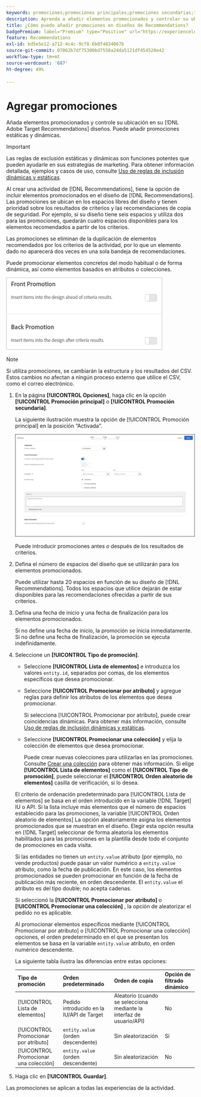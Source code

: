 ```yaml
---
keywords: promociones;promociones principales;promociones secundarias;tipo de promociones;lista de elementos;promocionar por atributo;promocionar una colección
description: Aprenda a añadir elementos promocionados y controlar su ubicación en el Adobe [!DNL Target] Diseños de Recommendations. Puede añadir promociones estáticas y dinámicas.
title: ¿Cómo puedo añadir promociones en diseños de Recommendations?
badgePremium: label="Premium" type="Positive" url="https://experienceleague.adobe.com/docs/target/using/introduction/intro.html?lang=en#premium newtab=true" tooltip="See what's included in Target Premium."
feature: Recommendations
exl-id: bd5e5e12-a712-4c4c-9cf8-6b0f4834067b
source-git-commit: 07062b7df75300bd7558a24da5121df454520e42
workflow-type: tm+mt
source-wordcount: '687'
ht-degree: 49%

---
```


# Agregar promociones

Añada elementos promocionados y controle su ubicación en su [!DNL Adobe Target Recommendations] diseños. Puede añadir promociones estáticas y dinámicas.

>[!IMPORTANT]
>
>Las reglas de exclusión estáticas y dinámicas son funciones potentes que pueden ayudarle en sus estrategias de marketing. Para obtener información detallada, ejemplos y casos de uso, consulte [Uso de reglas de inclusión dinámicas y estáticas](/help/main/c-recommendations/c-algorithms/use-dynamic-and-static-inclusion-rules.md#concept_4CB5C0FA705D4E449BD0B37B3D987F9F).

Al crear una actividad de [!DNL Recommendations], tiene la opción de incluir elementos promocionados en el diseño de [!DNL Recommendations]. Las promociones se ubican en los espacios libres del diseño y tienen prioridad sobre los resultados de criterios y las recomendaciones de copia de seguridad. Por ejemplo, si su diseño tiene seis espacios y utiliza dos para las promociones, quedarán cuatro espacios disponibles para los elementos recomendados a partir de los criterios.

Las promociones se eliminan de la duplicación de elementos recomendados por los criterios de la actividad, por lo que un elemento dado no aparecerá dos veces en una sola bandeja de recomendaciones.

Puede promocionar elementos concretos del modo habitual o de forma dinámica, así como elementos basados en atributos o colecciones.

![[!UICONTROL Promoción directa] y [!UICONTROL Volver a promoción] opciones en [!DNL Target] IU](assets/add_promotion_toggles.png)

>[!NOTE]
>
>Si utiliza promociones, se cambiarán la estructura y los resultados del CSV. Estos cambios no afectan a ningún proceso externo que utilice el CSV, como el correo electrónico.

1. En la página **[!UICONTROL Opciones]**, haga clic en la opción **[!UICONTROL Promoción principal]** o **[!UICONTROL Promoción secundaria]**.

   La siguiente ilustración muestra la opción de [!UICONTROL Promoción principal] en la posición “Activada”.

   ![Agregar opciones de promoción principal](/help/main/c-recommendations/t-create-recs-activity/assets/add_promotion_front.png)

   Puede introducir promociones antes *o* después de los resultados de criterios.

1. Defina el número de espacios del diseño que se utilizarán para los elementos promocionados.

   Puede utilizar hasta 20 espacios en función de su diseño de [!DNL Recommendations]. Todos los espacios que utilice dejarán de estar disponibles para las recomendaciones ofrecidas a partir de sus criterios.

1. Defina una fecha de inicio y una fecha de finalización para los elementos promocionados.

   Si no define una fecha de inicio, la promoción se inicia inmediatamente. Si no define una fecha de finalización, la promoción se ejecuta indefinidamente.

1. Seleccione un **[!UICONTROL Tipo de promoción]**.

   * Seleccione **[!UICONTROL Lista de elementos]** e introduzca los valores `entity.id`, separados por comas, de los elementos específicos que desea promocionar.

   * Seleccione **[!UICONTROL Promocionar por atributo]** y agregue reglas para definir los atributos de los elementos que desea promocionar.

      Si selecciona [!UICONTROL Promocionar por atributo], puede crear coincidencias dinámicas. Para obtener más información, consulte [Uso de reglas de inclusión dinámicas y estáticas](/help/main/c-recommendations/c-algorithms/use-dynamic-and-static-inclusion-rules.md#concept_4CB5C0FA705D4E449BD0B37B3D987F9F).

   * Seleccione **[!UICONTROL Promocionar una colección]** y elija la colección de elementos que desea promocionar.

      Puede crear nuevas colecciones para utilizarlas en las promociones. Consulte [Crear una colección](/help/main/c-recommendations/c-products/collections.md#task_1256DFF6842141FCAADD9E1428EF7F08) para obtener más información.
   Si elige **[!UICONTROL Lista de elementos]** como el **[!UICONTROL Tipo de promoción]**, puede seleccionar el **[!UICONTROL Orden aleatorio de elementos]** casilla de verificación, si lo desea.

   El criterio de ordenación predeterminado para [!UICONTROL Lista de elementos] se basa en el orden introducido en la variable [!DNL Target] IU o API. Si la lista incluye más elementos que el número de espacios establecido para las promociones, la variable [!UICONTROL Orden aleatorio de elementos] La opción aleatoriamente asigna los elementos promocionados que se muestran en el diseño. Elegir esta opción resulta en [!DNL Target] seleccionar de forma aleatoria los elementos habilitados para las promociones en la plantilla desde todo el conjunto de promociones en cada visita.

   Si las entidades no tienen un `entity.value` atributo (por ejemplo, no vende productos) puede pasar un valor numérico a `entity.value` atributo, como la fecha de publicación. En este caso, los elementos promocionados se pueden promocionar en función de la fecha de publicación más reciente, en orden descendente. El `entity.value` el atributo es del tipo double; no acepta cadenas.

   Si seleccionó la **[!UICONTROL Promocionar por atributo]** o **[!UICONTROL Promocionar una colección]** , la opción de aleatorizar el pedido no es aplicable.

   Al promocionar elementos específicos mediante [!UICONTROL Promocionar por atributo] o [!UICONTROL Promocionar una colección] opciones, el orden predeterminado en el que se presentan los elementos se basa en la variable `entity.value` atributo, en orden numérico descendente.

   La siguiente tabla ilustra las diferencias entre estas opciones:

   | Tipo de promoción | Orden predeterminado | Orden de copia | Opción de filtrado dinámico |
   | --- | --- | --- | --- |
   | [!UICONTROL Lista de elementos] | Pedido introducido en la IU/API de Target | Aleatorio (cuando se selecciona mediante la interfaz de usuario/API) | No |
   | [!UICONTROL Promocionar por atributo] | `entity.value` (orden descendente) | Sin aleatorización | Sí |
   | [!UICONTROL Promocionar una colección] | `entity.value` (orden descendente) | Sin aleatorización | No |

1. Haga clic en **[!UICONTROL Guardar]**.

Las promociones se aplican a todas las experiencias de la actividad.
